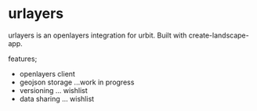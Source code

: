 urlayers
========

urlayers is an openlayers integration for urbit. Built with create-landscape-app.

features;

* openlayers client 
* geojson storage ...work in progress
* versioning ... wishlist
* data sharing ... wishlist
